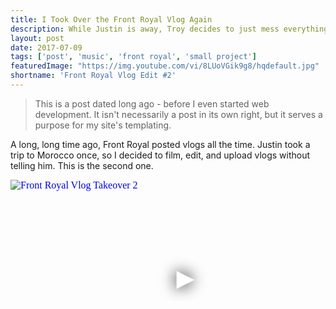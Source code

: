 ```yaml
---
title: I Took Over the Front Royal Vlog Again
description: While Justin is away, Troy decides to just mess everything up again. Enjoy.
layout: post
date: 2017-07-09
tags: ['post', 'music', 'front royal', 'small project']
featuredImage: "https://img.youtube.com/vi/8LUoVGik9g8/hqdefault.jpg"
shortname: 'Front Royal Vlog Edit #2'
---
```

> This is a post dated long ago - before I even started web development. It isn't necessarily a post in its own right, but it serves a purpose for my site's templating.

A long, long time ago, Front Royal posted vlogs all the time. Justin took a trip to Morocco once, so I decided to film, edit, and upload vlogs without telling him. This is the second one.

<div class="video-embed">
  <iframe width="560" height="315" src="https://www.youtube-nocookie.com/embed/8LUoVGik9g8" srcdoc="<style>*{padding:0;margin:0;overflow:hidden}html,body{height:100%}img,span{position:absolute;width:100%;top:0;bottom:0;margin:auto}span{height:1.5em;text-align:center;font:48px/1.5 sans-serif;color:white;text-shadow:0 0 0.5em black}</style><a href=https://www.youtube-nocookie.com/embed/8LUoVGik9g8?autoplay=1><img src=https://img.youtube.com/vi/8LUoVGik9g8/hqdefault.jpg alt='Front Royal Vlog Takeover 2'><span>&#x25BA;</span></a>" frameborder="0" allow="accelerometer; autoplay; clipboard-write; encrypted-media; gyroscope; picture-in-picture" allowfullscreen title="Front Royal Vlog Takeover 2"></iframe>
</div>